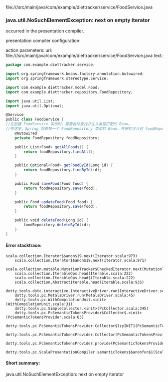 file://<WORKSPACE>/src/main/java/com/example/diettracker/service/FoodService.java
### java.util.NoSuchElementException: next on empty iterator

occurred in the presentation compiler.

presentation compiler configuration:


action parameters:
uri: file://<WORKSPACE>/src/main/java/com/example/diettracker/service/FoodService.java
text:
```scala
package com.example.diettracker.service;

import org.springframework.beans.factory.annotation.Autowired;
import org.springframework.stereotype.Service;

import com.example.diettracker.model.Food;
import com.example.diettracker.repository.FoodRepository;

import java.util.List;
import java.util.Optional;

@Service
public class FoodService {
//在创建 FoodService 实例时，需要自动查找并注入类型匹配的 Bean。
//在这里，Spring 将查找一个 FoodRepository 类型的 Bean，并把它注入到 foodRepository 字段中。
    @Autowired
    private FoodRepository foodRepository;

    public List<Food> getAllFoods() {
        return foodRepository.findAll();
    }

    public Optional<Food> getFoodById(Long id) {
        return foodRepository.findById(id);
    }

    public Food saveFood(Food food) {
        return foodRepository.save(food);
    }

    public Food updateFood(Food food) {
        return foodRepository.save(food);
    }

    public void deleteFood(Long id) {
        foodRepository.deleteById(id);
    }
}
```



#### Error stacktrace:

```
scala.collection.Iterator$$anon$19.next(Iterator.scala:973)
	scala.collection.Iterator$$anon$19.next(Iterator.scala:971)
	scala.collection.mutable.MutationTracker$CheckedIterator.next(MutationTracker.scala:76)
	scala.collection.IterableOps.head(Iterable.scala:222)
	scala.collection.IterableOps.head$(Iterable.scala:222)
	scala.collection.AbstractIterable.head(Iterable.scala:935)
	dotty.tools.dotc.interactive.InteractiveDriver.run(InteractiveDriver.scala:164)
	dotty.tools.pc.MetalsDriver.run(MetalsDriver.scala:45)
	dotty.tools.pc.WithCompilationUnit.<init>(WithCompilationUnit.scala:31)
	dotty.tools.pc.SimpleCollector.<init>(PcCollector.scala:345)
	dotty.tools.pc.PcSemanticTokensProvider$Collector$.<init>(PcSemanticTokensProvider.scala:63)
	dotty.tools.pc.PcSemanticTokensProvider.Collector$lzyINIT1(PcSemanticTokensProvider.scala:63)
	dotty.tools.pc.PcSemanticTokensProvider.Collector(PcSemanticTokensProvider.scala:63)
	dotty.tools.pc.PcSemanticTokensProvider.provide(PcSemanticTokensProvider.scala:88)
	dotty.tools.pc.ScalaPresentationCompiler.semanticTokens$$anonfun$1(ScalaPresentationCompiler.scala:109)
```
#### Short summary: 

java.util.NoSuchElementException: next on empty iterator